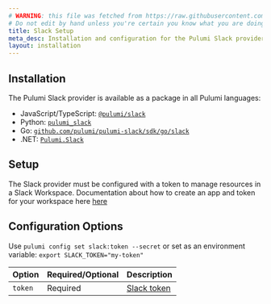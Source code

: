 ```yaml
---
# WARNING: this file was fetched from https://raw.githubusercontent.com/pulumi/pulumi-slack/v0.4.12/docs/installation-configuration.md
# Do not edit by hand unless you're certain you know what you are doing!
title: Slack Setup
meta_desc: Installation and configuration for the Pulumi Slack provider.
layout: installation
---
```


## Installation

The Pulumi Slack provider is available as a package in all Pulumi languages:

* JavaScript/TypeScript: [`@pulumi/slack`](https://www.npmjs.com/package/@pulumi/slack)
* Python: [`pulumi_slack`](https://pypi.org/project/pulumi-slack/)
* Go: [`github.com/pulumi/pulumi-slack/sdk/go/slack`](https://github.com/pulumi/pulumi-slack/tree/main/sdk/go/slack)
* .NET: [`Pulumi.Slack`](https://www.nuget.org/packages/Pulumi.Slack)

## Setup

The Slack provider must be configured with a token to manage resources in a Slack Workspace. Documentation about how to create an app and token for your workspace here [here](https://api.slack.com/apps)

## Configuration Options

Use `pulumi config set slack:token --secret` or set as an environment variable: `export SLACK_TOKEN="my-token"`

| Option | Required/Optional | Description |
|-----|------|----|
| `token`| Required | [Slack token](https://api.slack.com/apps)

